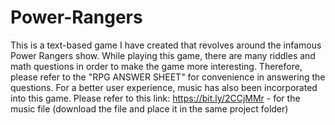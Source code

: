 # Power-Rangers
This is a text-based game I have created that revolves around the infamous Power Rangers show.
While playing this game, there are many riddles and math questions in order to make the game more interesting. 
Therefore, please refer to the "RPG ANSWER SHEET" for convenience in answering the questions.
For a better user experience, music has also been incorporated into this game.
Please refer to this link: https://bit.ly/2CCjMMr - for the music file (download the file and place it in the same project folder)
